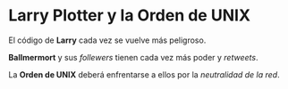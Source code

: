 # Larry Plotter y la Orden de UNIX

El código de **Larry** cada vez se vuelve más peligroso.

**Ballmermort** y sus *follewers* tienen cada vez más poder y *retweets*.

La **Orden de UNIX** deberá enfrentarse a ellos por la *neutralidad de la red*.
